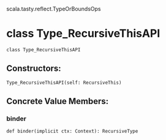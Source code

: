 scala.tasty.reflect.TypeOrBoundsOps
# class Type_RecursiveThisAPI

<pre><code class="language-scala" >class Type_RecursiveThisAPI</pre></code>
## Constructors:
<pre><code class="language-scala" >Type_RecursiveThisAPI(self: RecursiveThis)</pre></code>

## Concrete Value Members:
### binder
<pre><code class="language-scala" >def binder(implicit ctx: Context): RecursiveType</pre></code>

